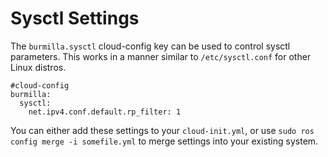 # Sysctl Settings

The `burmilla.sysctl` cloud-config key can be used to control sysctl parameters. This works in a manner similar to `/etc/sysctl.conf` for other Linux distros.

```
#cloud-config
burmilla:
  sysctl:
    net.ipv4.conf.default.rp_filter: 1
```

You can either add these settings to your `cloud-init.yml`, or use `sudo ros config merge -i somefile.yml` to merge settings into your existing system.
